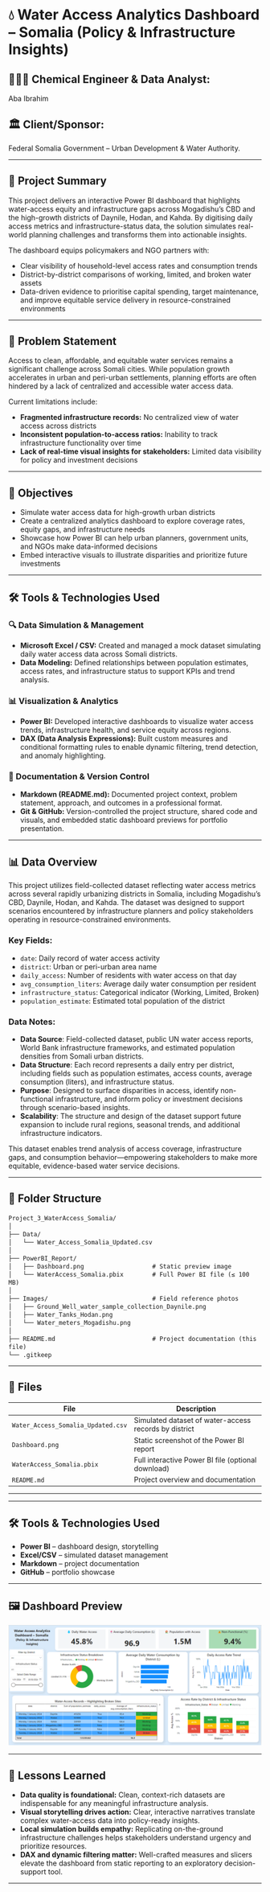# 💧 Water Access Analytics Dashboard – Somalia (Policy & Infrastructure Insights)

## 👨🏽‍💻 Chemical Engineer & Data Analyst:
Aba Ibrahim

## 🏛️ Client/Sponsor:
Federal Somalia Government – Urban Development & Water Authority. 

---

## 📌 Project Summary

This project delivers an interactive Power BI dashboard that highlights water-access equity and infrastructure gaps across Mogadishu’s CBD and the high-growth districts of Daynile, Hodan, and Kahda. By digitising daily access metrics and infrastructure-status data, the solution simulates real-world planning challenges and transforms them into actionable insights.

The dashboard equips policymakers and NGO partners with:

- Clear visibility of household-level access rates and consumption trends  
- District-by-district comparisons of working, limited, and broken water assets  
- Data-driven evidence to prioritise capital spending, target maintenance, and improve equitable service delivery in resource-constrained environments

---

## 🚨 Problem Statement
Access to clean, affordable, and equitable water services remains a significant challenge across Somali cities. While population growth accelerates in urban and peri-urban settlements, planning efforts are often hindered by a lack of centralized and accessible water access data.

Current limitations include:
- **Fragmented infrastructure records:** No centralized view of water access across districts  
- **Inconsistent population-to-access ratios:** Inability to track infrastructure functionality over time  
- **Lack of real-time visual insights for stakeholders:** Limited data visibility for policy and investment decisions  

---

## 🎯 Objectives
- Simulate water access data for high-growth urban districts
- Create a centralized analytics dashboard to explore coverage rates, equity gaps, and infrastructure needs
- Showcase how Power BI can help urban planners, government units, and NGOs make data-informed decisions
- Embed interactive visuals to illustrate disparities and prioritize future investments

---

## 🛠 Tools & Technologies Used

### 🔍 Data Simulation & Management
- **Microsoft Excel / CSV:** Created and managed a mock dataset simulating daily water access data across Somali districts.
- **Data Modeling:** Defined relationships between population estimates, access rates, and infrastructure status to support KPIs and trend analysis.

### 📊 Visualization & Analytics
- **Power BI:** Developed interactive dashboards to visualize water access trends, infrastructure health, and service equity across regions.
- **DAX (Data Analysis Expressions):** Built custom measures and conditional formatting rules to enable dynamic filtering, trend detection, and anomaly highlighting.

### 📁 Documentation & Version Control
- **Markdown (README.md):** Documented project context, problem statement, approach, and outcomes in a professional format.
- **Git & GitHub:** Version-controlled the project structure, shared code and visuals, and embedded static dashboard previews for portfolio presentation.

---

## 📊 Data Overview

This project utilizes field-collected dataset reflecting water access metrics across several rapidly urbanizing districts in Somalia, including Mogadishu’s CBD, Daynile, Hodan, and Kahda. The dataset was designed to support scenarios encountered by infrastructure planners and policy stakeholders operating in resource-constrained environments.

### Key Fields:
- `date`: Daily record of water access activity
- `district`: Urban or peri-urban area name
- `daily_access`: Number of residents with water access on that day
- `avg_consumption_liters`: Average daily water consumption per resident
- `infrastructure_status`: Categorical indicator (Working, Limited, Broken)
- `population_estimate`: Estimated total population of the district

### Data Notes:
- **Data Source**: Field-collected dataset, public UN water access reports, World Bank infrastructure frameworks, and estimated population densities from Somali urban districts.
- **Data Structure**: Each record represents a daily entry per district, including fields such as population estimates, access counts, average consumption (liters), and infrastructure status.
- **Purpose**: Designed to surface disparities in access, identify non-functional infrastructure, and inform policy or investment decisions through scenario-based insights.
- **Scalability**: The structure and design of the dataset support future expansion to include rural regions, seasonal trends, and additional infrastructure indicators.

This dataset enables trend analysis of access coverage, infrastructure gaps, and consumption behavior—empowering stakeholders to make more equitable, evidence-based water service decisions.

---

## 📂 Folder Structure
```text
Project_3_WaterAccess_Somalia/
│
├── Data/
│   └── Water_Access_Somalia_Updated.csv
│
├── PowerBI_Report/
│   ├── Dashboard.png                   # Static preview image
│   └── WaterAccess_Somalia.pbix        # Full Power BI file (≤ 100 MB)
│
├── Images/                             # Field reference photos
│   ├── Ground_Well_water_sample_collection_Daynile.png
│   ├── Water_Tanks_Hodan.png
│   └── Water_meters_Mogadishu.png
│
├── README.md                           # Project documentation (this file)
└── .gitkeep                            
```     

---

## 📄 Files

| File                               | Description                                             |
|-----------------------------------|---------------------------------------------------------|
| `Water_Access_Somalia_Updated.csv` | Simulated dataset of water-access records by district   |
| `Dashboard.png`                    | Static screenshot of the Power BI report               |
| `WaterAccess_Somalia.pbix`         | Full interactive Power BI file (optional download)      |
| `README.md`                        | Project overview and documentation                     |

---


---

## 🛠 Tools & Technologies Used

- **Power BI** – dashboard design, storytelling
- **Excel/CSV** – simulated dataset management
- **Markdown** – project documentation
- **GitHub** – portfolio showcase

---

## 🖼️ Dashboard Preview
![Dashboard](./PowerBI_Report/Dashboard.png)


---

## 📘 Lessons Learned

- **Data quality is foundational:** Clean, context-rich datasets are indispensable for any meaningful infrastructure analysis.  
- **Visual storytelling drives action:** Clear, interactive narratives translate complex water-access data into policy-ready insights.  
- **Local simulation builds empathy:** Replicating on-the-ground infrastructure challenges helps stakeholders understand urgency and prioritize resources.  
- **DAX and dynamic filtering matter:** Well-crafted measures and slicers elevate the dashboard from static reporting to an exploratory decision-support tool.


---


